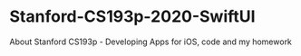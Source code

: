 # Stanford-CS193p-2020-SwiftUI
About Stanford CS193p - Developing Apps for iOS, code and my homework
